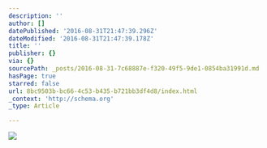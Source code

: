 ```yaml
---
description: ''
author: []
datePublished: '2016-08-31T21:47:39.296Z'
dateModified: '2016-08-31T21:47:39.178Z'
title: ''
publisher: {}
via: {}
sourcePath: _posts/2016-08-31-7c68887e-f320-49f5-9de1-0854ba31991d.md
hasPage: true
starred: false
url: 8bc9503b-bc66-4c53-b435-b721bb3df4d8/index.html
_context: 'http://schema.org'
_type: Article

---
```

![](https://the-grid-user-content.s3-us-west-2.amazonaws.com/ac0204e3-a53e-4a7e-a9c5-887e00d267c4.jpg)